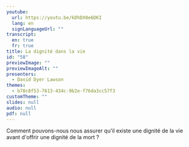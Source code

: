 ```yaml
---
youtube:
  url: https://youtu.be/kDhDX0e6DKI
  lang: en
  signLanguageUrl: ""
transcript:
  en: true
  fr: true
title: La dignité dans la vie
id: "58"
previewImage: ""
previewImageAlt: ""
presenters:
  - David Dyer Lawson
themes:
  - b70c8f53-7613-434c-9b2e-f76da3cc57f3
customTheme: ""
slides: null
audio: null
pdf: null
---
```

Comment pouvons-nous nous assurer qu'il existe une dignité de la vie avant d'offrir une dignité de la mort ?
